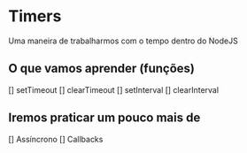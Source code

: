 # Timers

Uma maneira de trabalharmos com o tempo dentro do NodeJS

## O que vamos aprender (funções)

[] setTimeout
[] clearTimeout
[] setInterval
[] clearInterval

## Iremos praticar um pouco mais de 

[] Assíncrono
[] Callbacks